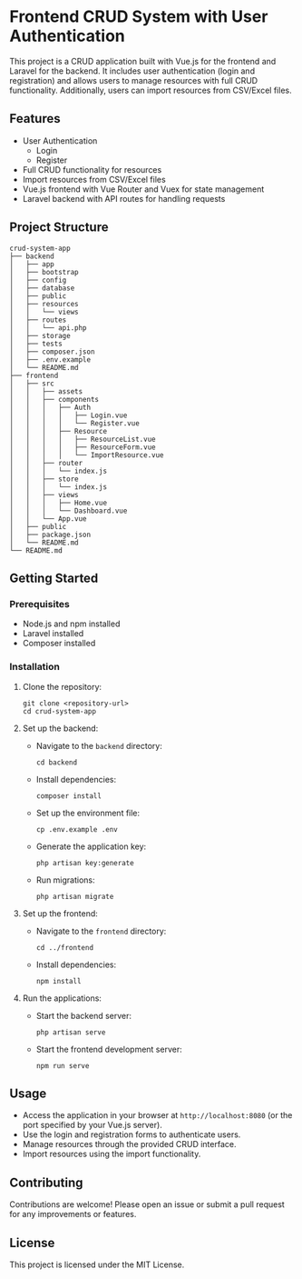 # Frontend CRUD System with User Authentication

This project is a CRUD application built with Vue.js for the frontend and Laravel for the backend. It includes user authentication (login and registration) and allows users to manage resources with full CRUD functionality. Additionally, users can import resources from CSV/Excel files.

## Features

- User Authentication
  - Login
  - Register
- Full CRUD functionality for resources
- Import resources from CSV/Excel files
- Vue.js frontend with Vue Router and Vuex for state management
- Laravel backend with API routes for handling requests

## Project Structure

```
crud-system-app
├── backend
│   ├── app
│   ├── bootstrap
│   ├── config
│   ├── database
│   ├── public
│   ├── resources
│   │   └── views
│   ├── routes
│   │   └── api.php
│   ├── storage
│   ├── tests
│   ├── composer.json
│   ├── .env.example
│   └── README.md
├── frontend
│   ├── src
│   │   ├── assets
│   │   ├── components
│   │   │   ├── Auth
│   │   │   │   ├── Login.vue
│   │   │   │   └── Register.vue
│   │   │   ├── Resource
│   │   │   │   ├── ResourceList.vue
│   │   │   │   ├── ResourceForm.vue
│   │   │   │   └── ImportResource.vue
│   │   ├── router
│   │   │   └── index.js
│   │   ├── store
│   │   │   └── index.js
│   │   ├── views
│   │   │   ├── Home.vue
│   │   │   └── Dashboard.vue
│   │   └── App.vue
│   ├── public
│   ├── package.json
│   └── README.md
└── README.md
```

## Getting Started

### Prerequisites

- Node.js and npm installed
- Laravel installed
- Composer installed

### Installation

1. Clone the repository:
   ```
   git clone <repository-url>
   cd crud-system-app
   ```

2. Set up the backend:
   - Navigate to the `backend` directory:
     ```
     cd backend
     ```
   - Install dependencies:
     ```
     composer install
     ```
   - Set up the environment file:
     ```
     cp .env.example .env
     ```
   - Generate the application key:
     ```
     php artisan key:generate
     ```
   - Run migrations:
     ```
     php artisan migrate
     ```

3. Set up the frontend:
   - Navigate to the `frontend` directory:
     ```
     cd ../frontend
     ```
   - Install dependencies:
     ```
     npm install
     ```

4. Run the applications:
   - Start the backend server:
     ```
     php artisan serve
     ```
   - Start the frontend development server:
     ```
     npm run serve
     ```

## Usage

- Access the application in your browser at `http://localhost:8080` (or the port specified by your Vue.js server).
- Use the login and registration forms to authenticate users.
- Manage resources through the provided CRUD interface.
- Import resources using the import functionality.

## Contributing

Contributions are welcome! Please open an issue or submit a pull request for any improvements or features.

## License

This project is licensed under the MIT License.